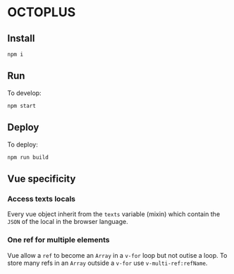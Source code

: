 # OCTOPLUS

## Install
```
npm i
```

## Run
To develop:
```
npm start
```

## Deploy
To deploy:
```
npm run build
```

## Vue specificity

### Access texts locals

Every vue object inherit from the `texts` variable (mixin) which contain the `JSON` of the local in the browser language.

### One ref for multiple elements

Vue allow a `ref` to become an `Array` in a `v-for` loop but not outise a loop.
To store many refs in an `Array` outside a `v-for` use `v-multi-ref:refName`.